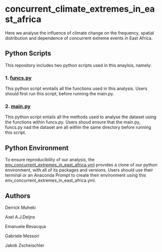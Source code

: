 # concurrent_climate_extremes_in_east_africa
Here we analyse the influence of climate change on the frequency, spatial distribution and dependence of concurrent extreme events in East Africa. 

## Python Scripts
This repository includes two python scripts used in this anaylsis, namely:
### 1. [funcs.py]([concurrent_climate_extremes_in_east_africa/funcs.py](https://github.com/VUB-HYDR/concurrent_climate_extremes_in_east_africa/blob/8a322d247ee549efb340933b45f555c8d1ac0c5f/funcs.py))
This python script enntails all the functions used in this analysis. Users should first run this script, before running the main.py.

### 2. [main.py](concurrent_climate_extremes_in_east_africa/main.py)
This python script entails all the methods used to analyse the dataset using the functions within funcs.py. Users shoud ensure that the main.py, funcs.py nad the dataset are all within the same directory before running this script.

## Python Environment
To ensure reproducibility of our analysis, the [env_concurrent_extremes_in_east_africa.yml](concurrent_climate_extremes_in_east_africa/env_concurrent_extremes_in_east_africa.yml) provides a clone of our python environment, with all of its packages and versions. Users should use their terminal or an Anaconda Prompt to create their environment using this env_concurrent_extremes_in_east_africa.yml.

## Authors
Derrick Muheki

Axel A.J.Deijns

Emanuele Bevacqua

Gabriele Messori

Jakob Zscheischler
